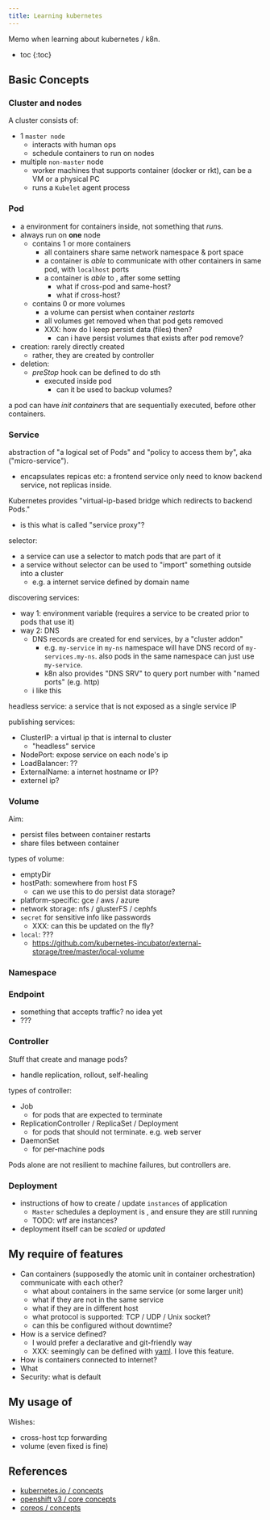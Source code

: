 ```yaml
---
title: Learning kubernetes
---
```


Memo when learning about kubernetes / k8n.

- toc
{:toc}




## Basic Concepts

### Cluster and nodes

A cluster consists of:

- 1 `master node`
    - interacts with human ops
    - schedule containers to run on nodes
- multiple `non-master` node
    - worker machines that supports container (docker or rkt), can be a VM or a physical PC
    - runs a `Kubelet` agent process

### Pod

- a environment for containers inside, not something that *run*s.
- always run on **one** node
    - contains 1 or more containers
        - all containers share same network namespace & port space
        - a container is *able* to communicate with other containers in same pod, with `localhost` ports
        - a container is *able* to , after some setting
            - what if cross-pod and same-host?
            - what if cross-host?
    - contains 0 or more volumes
        - a volume can persist when container *restarts*
        - all volumes get removed when that pod gets removed
        - XXX: how do I keep persist data (files) then?
            - can i have persist volumes that exists after pod remove?
- creation: rarely directly created
    - rather, they are created by controller
- deletion:
    - *preStop* hook can be defined to do sth
        - executed inside pod
            - can it be used to backup volumes?

a pod can have *init container*s that are sequentially executed, before other containers.

### Service

abstraction of "a logical set of Pods" and "policy to access them by", aka ("micro-service").

- encapsulates repicas etc: a frontend service only need to know backend service, not replicas inside.

Kubernetes provides "virtual-ip-based bridge which redirects to backend Pods."
- is this what is called "service proxy"?

selector:
- a service can use a selector to match pods that are part of it
- a service without selector can be used to "import" something outside into a cluster
    - e.g. a internet service defined by domain name

discovering services:
- way 1: environment variable (requires a service to be created prior to pods that use it)
- way 2: DNS
    - DNS records are created for end services, by a "cluster addon"
        - e.g. `my-service` in `my-ns` namespace will have DNS record of `my-services.my-ns`. also pods in the same namespace can just use `my-service`.
        - k8n also provides "DNS SRV" to query port number with "named ports" (e.g. http)
    - i like this

headless service: a service that is not exposed as a single service IP

publishing services:

- ClusterIP: a virtual ip that is internal to cluster
    - "headless" service
- NodePort: expose service on each node's ip
- LoadBalancer: ??
- ExternalName: a internet hostname or IP?
- externel ip?

### Volume

Aim:
- persist files between container restarts
- share files between container

types of volume:
- emptyDir
- hostPath: somewhere from host FS
    - can we use this to do persist data storage?
- platform-specific: gce / aws / azure
- network storage: nfs / glusterFS / cephfs
- `secret` for sensitive info like passwords
    - XXX: can this be updated on the fly?
- `local`: ???
    - https://github.com/kubernetes-incubator/external-storage/tree/master/local-volume

### Namespace

### Endpoint

- something that accepts traffic? no idea yet
- ???


### Controller

Stuff that create and manage pods?

- handle replication, rollout, self-healing

types of controller:
- Job
    - for pods that are expected to terminate
- ReplicationController / ReplicaSet / Deployment
    - for pods that should not terminate. e.g. web server
- DaemonSet
    - for per-machine pods

Pods alone are not resilient to machine failures, but controllers are.

### Deployment

- instructions of how to create / update `instances` of application
    - `Master` schedules a deployment is , and ensure they are still running
    - TODO: wtf are instances?
- deployment itself can be *scaled* or *updated*

## My require of features

- Can containers (supposedly the atomic unit in container orchestration) communicate with each other?
    - what about containers in the same service (or some larger unit)
    - what if they are not in the same service
    - what if they are in different host
    - what protocol is supported: TCP / UDP / Unix socket?
    - can this be configured without downtime?
- How is a service defined?
    - I would prefer a declarative and git-friendly way
    - XXX: seemingly can be defined with [yaml](). I love this feature.
- How is containers connected to internet?
- What
- Security: what is default 

## My usage of 

Wishes:

- cross-host tcp forwarding
- volume (even fixed is fine)


## References

- [kubernetes.io / concepts](https://kubernetes.io/docs/concepts/)
- [openshift v3 / core concepts](https://docs.openshift.com/online/architecture/core_concepts/index.html)
- [coreos / concepts](https://coreos.com/kubernetes/docs/latest/)
